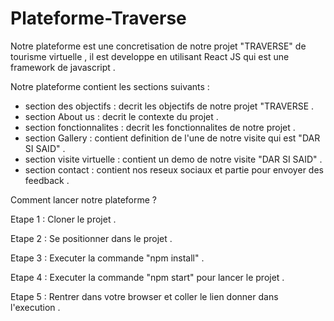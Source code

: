 # Plateforme-Traverse

Notre plateforme est une concretisation de notre projet "TRAVERSE" de tourisme virtuelle , il est developpe en utilisant React JS qui est une framework de javascript .

Notre plateforme contient les sections suivants :
- section des objectifs : decrit les objectifs de notre projet "TRAVERSE .
- section About us : decrit le contexte du projet .
- section fonctionnalites : decrit les fonctionnalites de notre projet .
- section Gallery : contient definition de l'une de notre visite qui est "DAR SI SAID" .
- section visite virtuelle : contient un demo de notre visite "DAR SI SAID" .
- section contact : contient nos reseux sociaux et partie pour envoyer des feedback .


Comment lancer notre plateforme ?

Etape 1 : Cloner le projet .

Etape 2 : Se positionner dans le projet .

Etape 3 : Executer la commande "npm install" .

Etape 4 : Executer la commande "npm start" pour lancer le projet .

Etape 5 : Rentrer dans votre browser et coller le lien donner dans l'execution .
